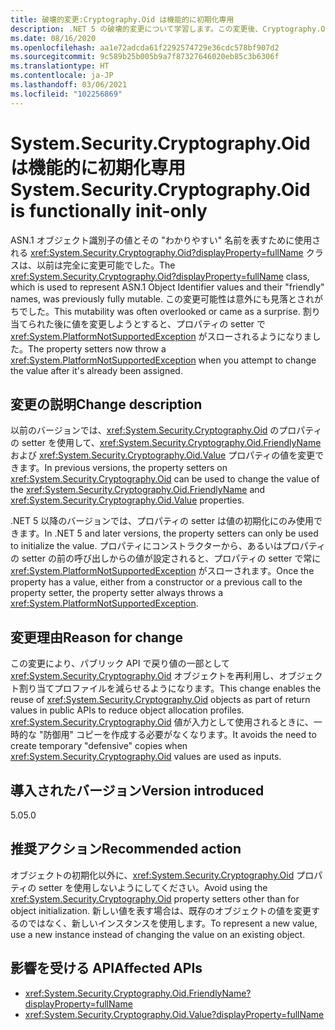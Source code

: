 ```yaml
---
title: 破壊的変更:Cryptography.Oid は機能的に初期化専用
description: .NET 5 の破壊的変更について学習します。この変更後、Cryptography.Oid クラスのプロパティ setter は、値を変更しようとしたときに例外をスローするようになりました。
ms.date: 08/16/2020
ms.openlocfilehash: aa1e72adcda61f2292574729e36cdc578bf907d2
ms.sourcegitcommit: 9c589b25b005b9a7f87327646020eb85c3b6306f
ms.translationtype: HT
ms.contentlocale: ja-JP
ms.lasthandoff: 03/06/2021
ms.locfileid: "102256869"
---
```

# <a name="systemsecuritycryptographyoid-is-functionally-init-only"></a><span data-ttu-id="318ad-103">System.Security.Cryptography.Oid は機能的に初期化専用</span><span class="sxs-lookup"><span data-stu-id="318ad-103">System.Security.Cryptography.Oid is functionally init-only</span></span>

<span data-ttu-id="318ad-104">ASN.1 オブジェクト識別子の値とその "わかりやすい" 名前を表すために使用される <xref:System.Security.Cryptography.Oid?displayProperty=fullName> クラスは、以前は完全に変更可能でした。</span><span class="sxs-lookup"><span data-stu-id="318ad-104">The <xref:System.Security.Cryptography.Oid?displayProperty=fullName> class, which is used to represent ASN.1 Object Identifier values and their "friendly" names, was previously fully mutable.</span></span> <span data-ttu-id="318ad-105">この変更可能性は意外にも見落とされがちでした。</span><span class="sxs-lookup"><span data-stu-id="318ad-105">This mutability was often overlooked or came as a surprise.</span></span> <span data-ttu-id="318ad-106">割り当てられた後に値を変更しようとすると、プロパティの setter で <xref:System.PlatformNotSupportedException> がスローされるようになりました。</span><span class="sxs-lookup"><span data-stu-id="318ad-106">The property setters now throw a <xref:System.PlatformNotSupportedException> when you attempt to change the value after it's already been assigned.</span></span>

## <a name="change-description"></a><span data-ttu-id="318ad-107">変更の説明</span><span class="sxs-lookup"><span data-stu-id="318ad-107">Change description</span></span>

<span data-ttu-id="318ad-108">以前のバージョンでは、<xref:System.Security.Cryptography.Oid> のプロパティの setter を使用して、<xref:System.Security.Cryptography.Oid.FriendlyName> および <xref:System.Security.Cryptography.Oid.Value> プロパティの値を変更できます。</span><span class="sxs-lookup"><span data-stu-id="318ad-108">In previous versions, the property setters on <xref:System.Security.Cryptography.Oid> can be used to change the value of the <xref:System.Security.Cryptography.Oid.FriendlyName> and <xref:System.Security.Cryptography.Oid.Value> properties.</span></span>

<span data-ttu-id="318ad-109">.NET 5 以降のバージョンでは、プロパティの setter は値の初期化にのみ使用できます。</span><span class="sxs-lookup"><span data-stu-id="318ad-109">In .NET 5 and later versions, the property setters can only be used to initialize the value.</span></span> <span data-ttu-id="318ad-110">プロパティにコンストラクターから、あるいはプロパティの setter の前の呼び出しからの値が設定されると、プロパティの setter で常に <xref:System.PlatformNotSupportedException> がスローされます。</span><span class="sxs-lookup"><span data-stu-id="318ad-110">Once the property has a value, either from a constructor or a previous call to the property setter, the property setter always throws a <xref:System.PlatformNotSupportedException>.</span></span>

## <a name="reason-for-change"></a><span data-ttu-id="318ad-111">変更理由</span><span class="sxs-lookup"><span data-stu-id="318ad-111">Reason for change</span></span>

<span data-ttu-id="318ad-112">この変更により、パブリック API で戻り値の一部として <xref:System.Security.Cryptography.Oid> オブジェクトを再利用し、オブジェクト割り当てプロファイルを減らせるようになります。</span><span class="sxs-lookup"><span data-stu-id="318ad-112">This change enables the reuse of <xref:System.Security.Cryptography.Oid> objects as part of return values in public APIs to reduce object allocation profiles.</span></span> <span data-ttu-id="318ad-113"><xref:System.Security.Cryptography.Oid> 値が入力として使用されるときに、一時的な "防御用" コピーを作成する必要がなくなります。</span><span class="sxs-lookup"><span data-stu-id="318ad-113">It avoids the need to create temporary "defensive" copies when <xref:System.Security.Cryptography.Oid> values are used as inputs.</span></span>

## <a name="version-introduced"></a><span data-ttu-id="318ad-114">導入されたバージョン</span><span class="sxs-lookup"><span data-stu-id="318ad-114">Version introduced</span></span>

<span data-ttu-id="318ad-115">5.0</span><span class="sxs-lookup"><span data-stu-id="318ad-115">5.0</span></span>

## <a name="recommended-action"></a><span data-ttu-id="318ad-116">推奨アクション</span><span class="sxs-lookup"><span data-stu-id="318ad-116">Recommended action</span></span>

<span data-ttu-id="318ad-117">オブジェクトの初期化以外に、<xref:System.Security.Cryptography.Oid> プロパティの setter を使用しないようにしてください。</span><span class="sxs-lookup"><span data-stu-id="318ad-117">Avoid using the <xref:System.Security.Cryptography.Oid> property setters other than for object initialization.</span></span> <span data-ttu-id="318ad-118">新しい値を表す場合は、既存のオブジェクトの値を変更するのではなく、新しいインスタンスを使用します。</span><span class="sxs-lookup"><span data-stu-id="318ad-118">To represent a new value, use a new instance instead of changing the value on an existing object.</span></span>

## <a name="affected-apis"></a><span data-ttu-id="318ad-119">影響を受ける API</span><span class="sxs-lookup"><span data-stu-id="318ad-119">Affected APIs</span></span>

- <xref:System.Security.Cryptography.Oid.FriendlyName?displayProperty=fullName>
- <xref:System.Security.Cryptography.Oid.Value?displayProperty=fullName>

<!--

### Affected APIs

- `P:System.Security.Cryptography.Oid.FriendlyName`
- `P:System.Security.Cryptography.Oid.Value`

### Category

Cryptography

-->

